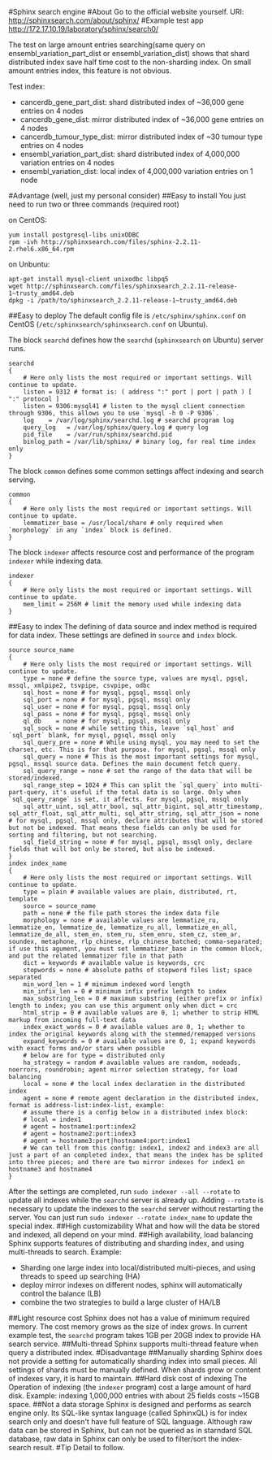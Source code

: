 #Sphinx search engine
#About
Go to the official website yourself. 
URI: http://sphinxsearch.com/about/sphinx/
#Example test app
http://172.17.10.19/laboratory/sphinx/search0/

The test on large amount entries searching(same query on ensembl_variation_part_dist or ensembl_variation_dist) shows that shard distributed index save half time cost to the non-sharding index. On small amount entries index, this feature is not obvious.

Test index:
- cancerdb_gene_part_dist: shard distributed index of ~36,000 gene entries on 4 nodes
- cancerdb_gene_dist: mirror distributed index of ~36,000 gene entries on 4 nodes
- cancerdb_tumour_type_dist: mirror distributed index of ~30 tumour type entries on 4 nodes
- ensembl_variation_part_dist: shard distributed index of 4,000,000 variation entries on 4 nodes
- ensembl_variation_dist: local index of 4,000,000 variation entries on 1 node

#Advantage (well, just my personal consider)
##Easy to install
You just need to run two or three commands (required root)

on CentOS:
```
yum install postgresql-libs unixODBC
rpm -ivh http://sphinxsearch.com/files/sphinx-2.2.11-2.rhel6.x86_64.rpm
```
on Unbuntu:
```
apt-get install mysql-client unixodbc libpq5
wget http://sphinxsearch.com/files/sphinxsearch_2.2.11-release-1~trusty_amd64.deb
dpkg -i /path/to/sphinxsearch_2.2.11-release-1~trusty_amd64.deb
```
##Easy to deploy
The default config file is `/etc/sphinx/sphinx.conf` on CentOS (`/etc/sphinxsearch/sphinxsearch.conf` on Ubuntu).

The block `searchd` defines how the `searchd` (`sphinxsearch` on Ubuntu) server runs.
```
searchd
{
    # Here only lists the most required or important settings. Will continue to update.
    listen = 9312 # format is: ( address ":" port | port | path ) [ ":" protocol ]
    listen = 9306:mysql41 # listen to the mysql client connection through 9306, this allows you to use `mysql -h 0 -P 9306`.
    log    = /var/log/sphinx/searchd.log # searchd program log
    query_log   = /var/log/sphinx/query.log # query log
    pid_file    = /var/run/sphinx/searchd.pid
    binlog_path = /var/lib/sphinx/ # binary log, for real time index only
}
```
The block `common` defines some common settings affect indexing and search serving.
```
common
{
    # Here only lists the most required or important settings. Will continue to update.
    lemmatizer_base = /usr/local/share # only required when `morphology` in any `index` block is defined.
}
```
The block `indexer` affects resource cost and performance of the program `indexer` while indexing data.
```
indexer
{
    # Here only lists the most required or important settings. Will continue to update.
    mem_limit = 256M # limit the memory used while indexing data
}
```
##Easy to index
The defining of data source and index method is required for data index. These settings are defined in `source` and `index` block.
```
source source_name
{
    # Here only lists the most required or important settings. Will continue to update.
    type = none # define the source type, values are mysql, pgsql, mssql, xmlpipe2, tsvpipe, csvpipe, odbc
    sql_host = none # for mysql, pgsql, mssql only
    sql_port = none # for mysql, pgsql, mssql only
    sql_user = none # for mysql, pgsql, mssql only
    sql_pass = none # for mysql, pgsql, mssql only
    ql_db    = none # for mysql, pgsql, mssql only
    sql_sock = none # while setting this, leave `sql_host` and `sql_port` blank, for mysql, pgsql, mssql only
    sql_query_pre = none # While using mysql, you may need to set the charset, etc. This is for that purpose. for mysql, pgsql, mssql only
    sql_query = none # This is the most important settings for mysql, pgsql, mssql source data. Defines the main document fetch query.
    sql_query_range = none # set the range of the data that will be stored/indexed.
    sql_range_step = 1024 # This can split the `sql_query` into multi-part-query, it's useful if the total data is so large. Only when `sql_query_range` is set, it affects. For mysql, pgsql, mssql only
    sql_attr_uint, sql_attr_bool, sql_attr_bigint, sql_attr_timestamp, sql_attr_float, sql_attr_multi, sql_attr_string, sql_attr_json = none # for mysql, pgsql, mssql only, declare attributes that will be stored but not be indexed. That means these fields can only be used for sorting and filtering, but not searching.
    sql_field_string = none # for mysql, pgsql, mssql only, declare fields that will bot only be stored, but also be indexed.    
}
index index_name
{
    # Here only lists the most required or important settings. Will continue to update.
    type = plain # available values are plain, distributed, rt, template
    source = source_name
    path = none # the file path stores the index data file
    morphology = none # available values are lemmatize_ru, lemmatize_en, lemmatize_de, lemmatize_ru_all, lemmatize_en_all, lemmatize_de_all, stem_en, stem_ru, stem_enru, stem_cz, stem_ar, soundex, metaphone, rlp_chinese, rlp_chinese_batched; comma-separated; if use this agument, you must set lemmatizer_base in the common block, and put the related lemmatizer file in that path
    dict = keywords # available value is keywords, crc
    stopwords = none # absolute paths of stopword files list; space separated
    min_word_len = 1 # minimum indexed word length
    min_infix_len = 0 # minimum infix prefix length to index
    max_substring_len = 0 # maximum substring (either prefix or infix) length to index; you can use this argument only when dict = crc
    html_strip = 0 # available values are 0, 1; whether to strip HTML markup from incoming full-text data
    index_exact_words = 0 # available values are 0, 1; whether to index the original keywords along with the stemmed/remapped versions
    expand_keywords = 0 # available values are 0, 1; expand keywords with exact forms and/or stars when possible
    # below are for type = distributed only
    ha_strategy = random # available values are random, nodeads, noerrors, roundrobin; agent mirror selection strategy, for load balancing
    local = none # the local index declaration in the distributed index
    agent = none # remote agent declaration in the distributed index, format is address-list:index-list, example:
    # assume there is a config below in a distributed index block:
    # local = index1
    # agent = hostname1:port:index2
    # agent = hostname2:port:index3
    # agent = hostname3:port|hostname4:port:index1
    # We can tell from this config: index1, index2 and index3 are all just a part of an completed index, that means the index has be splited into three pieces; and there are two mirror indexes for index1 on hostname3 and hostname4
}
```
After the settings are completed, run `sudo indexer --all --rotate` to update all indexes while the `searchd` server is already up. Adding `--rotate` is necessary to update the indexes to the `searchd` server without restarting the server. You can just run `sudo indexer --rotate index_name` to update the special index.
##High customizability
What and how will the data be stored and indexed, all depend on your mind.
##High availability, load balancing
Sphinx supports features of distributing and sharding index, and using multi-threads to search. Example:
- Sharding one large index into local/distributed multi-pieces, and using threads to speed up searching (HA)
- deploy mirror indexes on different nodes, sphinx will automatically control the balance (LB)
- combine the two strategies to build a large cluster of HA/LB

##Light resource cost
Sphinx does not has a value of minimum required memory. The cost memory grows as the size of index grows. In current example test, the `searchd` program takes 1GB per 20GB index to provide HA search service.
##Multi-thread
Sphinx supports multi-thread feature when query a distributed index.
#Disadvantage
##Manually sharding
Sphinx does not provide a setting for automatically sharding index into small pieces. All settings of shards must be manually defined. When shards grow or content of indexes vary, it is hard to maintain.
##Hard disk cost of indexing
The Operation of indexing (the `indexer` program) cost a large amount of hard disk. Example: indexing 1,000,000 entries with about 25 fields costs ~15GB space.
##Not a data storage
Sphinx is designed and performs as search engine only. Its SQL-like syntax language (called SphinxQL) is for index search only and doesn't have full feature of SQL language. Although raw data can be stored in Sphinx, but can not be queried as in starndard SQL database, raw data in Sphinx can only be used to filter/sort the index-search result.
#Tip
Detail to follow.
